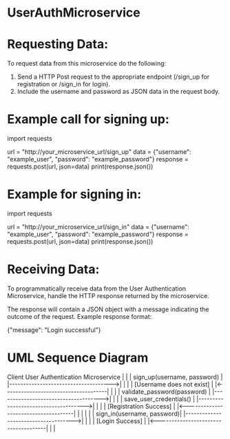 # UserAuthMicroservice

# Requesting Data:
To request data from this microservice do the following:

1) Send a HTTP Post request to the appropriate endpoint (/sign_up for registration or /sign_in for login).
2) Include the username and password as JSON data in the request body.

# Example call for signing up:
import requests

url = "http://your_microservice_url/sign_up"
data = {"username": "example_user", "password": "example_password"}
response = requests.post(url, json=data)
print(response.json())

# Example for signing in:
import requests

url = "http://your_microservice_url/sign_in"
data = {"username": "example_user", "password": "example_password"}
response = requests.post(url, json=data)
print(response.json())

# Receiving Data: 
To programmatically receive data from the User Authentication Microservice, handle the HTTP response returned by the microservice.

The response will contain a JSON object with a message indicating the outcome of the request.
Example response format:

{"message": "Login successful"}

# UML Sequence Diagram

Client                    User Authentication Microservice
   |                                      |
   |          sign_up(username, password) |
   |------------------------------------->|
   |                                      |
   |         [Username does not exist]    |
   |<-------------------------------------|
   |                                      |
   |       validate_password(password)    |
   |------------------------------------->|
   |                                      |
   |          save_user_credentials()     |
   |------------------------------------->|
   |                                      |
   |          [Registration Success]      |
   |<-------------------------------------|
   |                                      |
   |                                      |
   |           sign_in(username, password)|
   |------------------------------------->|
   |                                      |
   |            [Login Success]           |
   |<-------------------------------------|
   |                                      |
